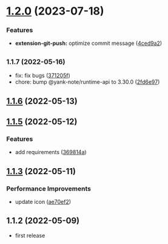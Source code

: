 # [1.2.0](https://github.com/purocean/yank-note-extension/compare/extension-git-push-1.1.7...extension-git-push-1.2.0) (2023-07-18)


### Features

* **extension-git-push:** optimize commit message ([4ced9a2](https://github.com/purocean/yank-note-extension/commit/4ced9a2fd34c33ba2e2d2da660b7463eca365f93))



## <small>1.1.7 (2022-05-16)</small>

* fix: fix bugs ([371205f](https://github.com/purocean/yank-note-extension/commit/371205f))
* chore: bump @yank-note/runtime-api to 3.30.0 ([2fd6e97](https://github.com/purocean/yank-note-extension/commit/2fd6e97))



## [1.1.6](https://github.com/purocean/yank-note-extension/compare/extension-git-push-1.1.5...extension-git-push-1.1.6) (2022-05-13)



## [1.1.5](https://github.com/purocean/yank-note-extension/compare/extension-git-push-1.1.4...extension-git-push-1.1.5) (2022-05-12)


### Features

* add requirements ([369814a](https://github.com/purocean/yank-note-extension/commit/369814a47930bc407a9152ecdf4b895e076be80f))



## [1.1.3](https://github.com/purocean/yank-note-extension/compare/extension-git-push-1.1.2...extension-git-push-1.1.3) (2022-05-11)


### Performance Improvements

* update icon ([ae70ef2](https://github.com/purocean/yank-note-extension/commit/ae70ef2ab672f06e689d5fbbdbd7c56c25fe8139))



## 1.1.2 (2022-05-09)

* first release
